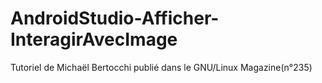 # AndroidStudio-Afficher-InteragirAvecImage
Tutoriel de Michaël Bertocchi publié dans le GNU/Linux Magazine(n°235)
